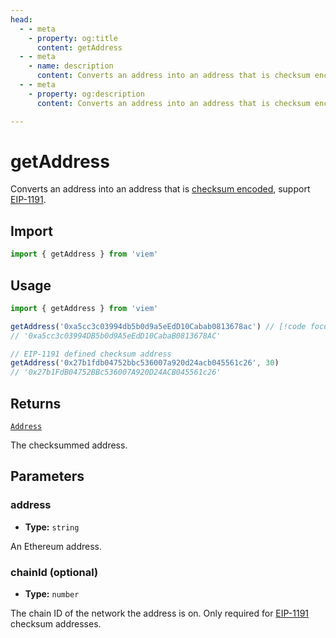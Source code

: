 ```yaml
---
head:
  - - meta
    - property: og:title
      content: getAddress
  - - meta
    - name: description
      content: Converts an address into an address that is checksum encoded.
  - - meta
    - property: og:description
      content: Converts an address into an address that is checksum encoded.

---
```


# getAddress

Converts an address into an address that is [checksum encoded](https://eips.ethereum.org/EIPS/eip-55), support [EIP-1191](https://eips.ethereum.org/EIPS/eip-1191).

## Import

```ts
import { getAddress } from 'viem'
```

## Usage

```ts
import { getAddress } from 'viem'

getAddress('0xa5cc3c03994db5b0d9a5eEdD10Cabab0813678ac') // [!code focus:2]
// '0xa5cc3c03994DB5b0d9A5eEdD10CabaB0813678AC'

// EIP-1191 defined checksum address
getAddress('0x27b1fdb04752bbc536007a920d24acb045561c26', 30)
// '0x27b1FdB04752BBc536007A920D24ACB045561c26'
```

## Returns

[`Address`](/docs/glossary/types#address)

The checksummed address.

## Parameters

### address

- **Type:** `string`

An Ethereum address.

### chainId (optional)

- **Type:** `number`

The chain ID of the network the address is on. Only required for [EIP-1191](https://eips.ethereum.org/EIPS/eip-1191) checksum addresses.
